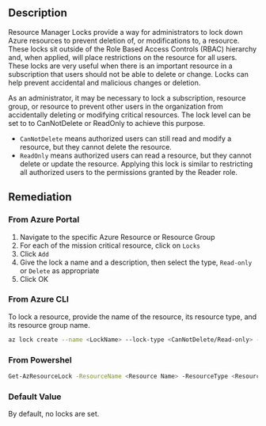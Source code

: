 ## Description

Resource Manager Locks provide a way for administrators to lock down Azure resources to prevent deletion of, or modifications to, a resource. These locks sit outside of the Role Based Access Controls (RBAC) hierarchy and, when applied, will place restrictions on the resource for all users. These locks are very useful when there is an important resource in a subscription that users should not be able to delete or change. Locks can help prevent accidental and malicious changes or deletion.

As an administrator, it may be necessary to lock a subscription, resource group, or resource to prevent other users in the organization from accidentally deleting or modifying critical resources. The lock level can be set to to CanNotDelete or ReadOnly to achieve this purpose.

- `CanNotDelete` means authorized users can still read and modify a resource, but they cannot delete the resource.
- `ReadOnly` means authorized users can read a resource, but they cannot delete or update the resource. Applying this lock is similar to restricting all authorized users to the permissions granted by the Reader role.


## Remediation

### From Azure Portal

1. Navigate to the specific Azure Resource or Resource Group
2. For each of the mission critical resource, click on `Locks`
3. Click `Add`
4. Give the lock a name and a description, then select the type, `Read-only` or `Delete` as appropriate
5. Click OK

### From Azure CLI

To lock a resource, provide the name of the resource, its resource type, and its resource group name.

```bash
az lock create --name <LockName> --lock-type <CanNotDelete/Read-only> -- resource-group <resourceGroupName> --resource-name <resourceName> --resource- type <resourceType>
```

### From Powershel

```bash
Get-AzResourceLock -ResourceName <Resource Name> -ResourceType <Resource Type> -ResourceGroupName <Resource Group Name> -Locktype <CanNotDelete/Read- only>
```

### Default Value

By default, no locks are set.

